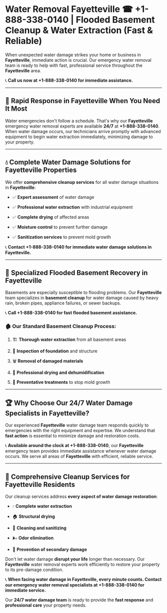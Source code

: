 # Water Removal Fayetteville ☎ +1-888-338-0140 | Flooded Basement Cleanup & Water Extraction (Fast & Reliable)

When unexpected water damage strikes your home or business in **Fayetteville**, immediate action is crucial. Our emergency water removal team is ready to help with fast, professional service throughout the **Fayetteville** area. 

📞 **Call us now at +1-888-338-0140 for immediate assistance.**
---
## 🚀 Rapid Response in Fayetteville When You Need It Most
Water emergencies don't follow a schedule. That's why our **Fayetteville** emergency water removal experts are available **24/7** at **+1-888-338-0140**. When water damage occurs, our technicians arrive promptly with advanced equipment to begin water extraction immediately, minimizing damage to your property.
---
## 💧 Complete Water Damage Solutions for Fayetteville Properties
We offer **comprehensive cleanup services** for all water damage situations in **Fayetteville**:
- ✅ **Expert assessment** of water damage  
- ✅ **Professional water extraction** with industrial equipment  
- ✅ **Complete drying** of affected areas  
- ✅ **Moisture control** to prevent further damage  
- ✅ **Sanitization services** to prevent mold growth  
📞 **Contact +1-888-338-0140 for immediate water damage solutions in Fayetteville.**
---
## 🌊 Specialized Flooded Basement Recovery in Fayetteville
Basements are especially susceptible to flooding problems. Our **Fayetteville** team specializes in **basement cleanup** for water damage caused by heavy rain, broken pipes, appliance failures, or sewer backups. 
📞 **Call +1-888-338-0140 for fast flooded basement assistance.**
### 🏚️ Our Standard Basement Cleanup Process:
1. 🏗️ **Thorough water extraction** from all basement areas  
2. 🔎 **Inspection of foundation** and structure  
3. 🗑️ **Removal of damaged materials**  
4. 💨 **Professional drying and dehumidification**  
5. 🚫 **Preventative treatments** to stop mold growth  
---
## 🏆 Why Choose Our 24/7 Water Damage Specialists in Fayetteville?
Our experienced **Fayetteville** water damage team responds quickly to emergencies with the right equipment and expertise. We understand that **fast action** is essential to minimize damage and restoration costs.
📞 **Available around the clock at +1-888-338-0140**, our **Fayetteville** emergency team provides immediate assistance whenever water damage occurs. We serve all areas of **Fayetteville** with efficient, reliable service.
---
## 🧹 Comprehensive Cleanup Services for Fayetteville Residents
Our cleanup services address **every aspect of water damage restoration**:
- 💧 **Complete water extraction**  
- 🏠 **Structural drying**  
- 🧼 **Cleaning and sanitizing**  
- 🌬️ **Odor elimination**  
- 🚫 **Prevention of secondary damage**  
Don't let water damage **disrupt your life** longer than necessary. Our **Fayetteville** water removal experts work efficiently to restore your property to its pre-damage condition.
📞 **When facing water damage in Fayetteville, every minute counts. Contact our emergency water removal specialists at +1-888-338-0140 for immediate service.**
Our **24/7 water damage team** is ready to provide the **fast response** and **professional care** your property needs.
